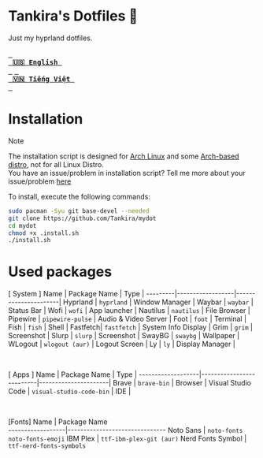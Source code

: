 # Tankira's Dotfiles 🌈
Just my hyprland dotfiles.<br><br>
<a href="https://github.com/Tankira/mydot/blob/main/README.md"><kbd> <br> <b>🇺🇸 English</b> <br> </kbd></a>
<a href="https://github.com/Tankira/mydot/blob/main/README.vi-VN.md"><kbd> <br> <b>🇻🇳 Tiếng Việt</b> <br> </kbd></a>

# Installation
> [!NOTE]
> The installation script is designed for [Arch Linux](https://wiki.archlinux.org/title/Arch_Linux) and some [Arch-based distro](https://wiki.archlinux.org/title/Arch-based_distributions), not for all Linux Distro.<br>
> You have an issue/problem in installation script? Tell me more about your issue/problem [here](https://github.com/Tankira/mydot/issues/new)

To install, execute the following commands:
```bash
sudo pacman -Syu git base-devel --needed
git clone https://github.com/Tankira/mydot
cd mydot
chmod +x .install.sh
./install.sh
```
# Used packages
[ System ]
Name     | Package Name     | Type                 |
---------|------------------|----------------------|
Hyprland | `hyprland`       | Window Manager       |
Waybar   | `waybar`         | Status Bar           |
Wofi     | `wofi`           | App launcher         |
Nautilus | `nautilus`       | File Browser         |
Pipewire | `pipewire-pulse` | Audio & Video Server |
Foot     | `foot`           | Terminal             |
Fish     | `fish`           | Shell                |
Fastfetch| `fastfetch`      | System Info Display  |
Grim     | `grim`           | Screenshot           |
Slurp    | `slurp`          | Screenshot           |
SwayBG   | `swaybg`         | Wallpaper            |
WLogout  | `wlogout (aur)`  | Logout Screen        |
Ly       | `ly`             | Display Manager      |

<br>

[ Apps ]
Name               | Package Name             | Type                 |
-------------------|--------------------------|----------------------|
Brave              | `brave-bin`              | Browser              |
Visual Studio Code | `visual-studio-code-bin` | IDE                  |

<br>

[Fonts]
Name              | Package Name     
------------------|-------------------------------
Noto Sans         | `noto-fonts noto-fonts-emoji`
IBM Plex          | `ttf-ibm-plex-git (aur)`
Nerd Fonts Symbol | `ttf-nerd-fonts-symbols`
